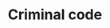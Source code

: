 ---
title: Criminal code
longTitle: 'Criminal code'
tags:
- gccommon
french:
- "[[Code criminel]]"
scopeNote:
- "Consolidated regulations and statues that define t"
---
